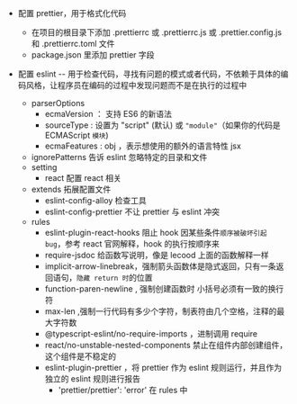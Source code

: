 + 配置 prettier，用于格式化代码
    + 在项目的根目录下添加 .prettierrc 或 .prettierrc.js 或 .prettier.config.js 和 .prettierrc.toml 文件
    + package.json 里添加 prettier 字段

+ 配置 eslint -- 用于检查代码，寻找有问题的模式或者代码，不依赖于具体的编码风格，让程序员在编码的过程中发现问题而不是在执行的过程中
    + parserOptions 
        + ecmaVersion ： 支持 ES6 的新语法
        + sourceType : 设置为 "script" (默认) 或 `"module"`（如果你的代码是 ECMAScript `模块`)
        + ecmaFeatures : obj ，表示想使用的额外的语言特性 jsx
    + ignorePatterns 告诉 eslint 忽略特定的目录和文件
    + setting  
        + react 配置 react 相关
    + extends 拓展配置文件
        + eslint-config-alloy 检查工具
        + eslint-config-prettier 不让 prettier 与 eslint 冲突
    + rules 
        + eslint-plugin-react-hooks 阻止 hook 因某些条件`顺序被破坏引起 bug`，参考 react 官网解释，hook 的执行按顺序来
        + require-jsdoc 给函数写说明，像是 lecood 上面的函数解释一样
        + implicit-arrow-linebreak，强制箭头函数体是隐式返回，只有一条返回语句，`隐藏 return 时`的位置
        + function-paren-newline , 强制创建函数时 小括号必须有一致的换行符
        + max-len ,强制一行代码有多少个字符，制表符由几个空格，注释的最大字符数
        + @typescript-eslint/no-require-imports ，进制调用 require
        + react/no-unstable-nested-components   禁止在组件内部创建组件，这个组件是不稳定的
        + eslint-plugin-prettier ，将 prettier 作为 eslint 规则运行，并且作为独立的 eslint 规则进行报告
            + 'prettier/prettier': 'error' 在 rules 中
